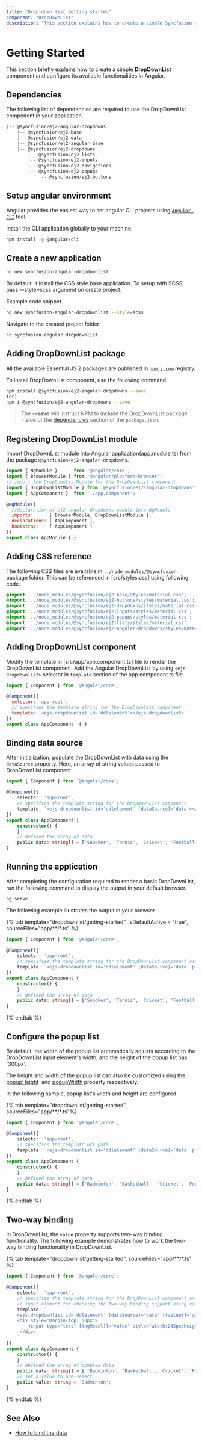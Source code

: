 ```yaml
---
title: "Drop-down list Getting started"
component: "DropDownList"
description: "This section explains how to create a simple Syncfusion angular drop-down list component and configure it's functionalities in angular."
---
```


# Getting Started

This section briefly explains how to create a simple **DropDownList** component and configure its available
functionalities in Angular.

## Dependencies

The following list of dependencies are required to use the DropDownList component in your application.

```javascript
|-- @syncfusion/ej2-angular-dropdowns
    |-- @syncfusion/ej2-base
    |-- @syncfusion/ej2-data
    |-- @syncfusion/ej2-angular-base
    |-- @syncfusion/ej2-dropdowns
        |-- @syncfusion/ej2-lists
        |-- @syncfusion/ej2-inputs
        |-- @syncfusion/ej2-navigations
        |-- @syncfusion/ej2-popups
            |-- @syncfusion/ej2-buttons

```

## Setup angular environment

Angular provides the easiest way to set angular CLI projects using [`Angular CLI`](https://github.com/angular/angular-cli) tool.

Install the CLI application globally to your machine.

```bash
npm install -g @angular/cli
```

## Create a new application

```bash
ng new syncfusion-angular-dropdownlist
```

By default, it install the CSS style base application. To setup with SCSS, pass --style=scss argument on create project.

Example code snippet.

```bash
ng new syncfusion-angular-dropdownlist --style=scss
```

Navigate to the created project folder.

```bash
cd syncfusion-angular-dropdownlist
```

## Adding DropDownList package

All the available Essential JS 2 packages are published in [`npmjs.com`](https://www.npmjs.com/~syncfusionorg) registry.

To install DropDownList component, use the following command.

```bash
npm install @syncfusion/ej2-angular-dropdowns --save
(or)
npm i @syncfusion/ej2-angular-dropdowns --save
```

> The **--save** will instruct NPM to include the DropDownList package inside of the [dependencies](./getting-started#dependencies) section of the `package.json`.

## Registering DropDownList module

Import DropDownList module into Angular application(app.module.ts) from the package `@syncfusion/ej2-angular-dropdowns`.

```javascript
import { NgModule }      from '@angular/core';
import { BrowserModule } from '@angular/platform-browser';
// import the DropDownListModule for the DropDownList component
import { DropDownListModule } from '@syncfusion/ej2-angular-dropdowns';
import { AppComponent }  from './app.component';

@NgModule({
  //declaration of ej2-angular-dropdowns module into NgModule
  imports:      [ BrowserModule, DropDownListModule ],
  declarations: [ AppComponent ],
  bootstrap:    [ AppComponent ]
})
export class AppModule { }
```

## Adding CSS reference

The following CSS files are available in `../node_modules/@syncfusion` package folder.
This can be referenced in [src/styles.css] using following code.

```css
@import '../node_modules/@syncfusion/ej2-base/styles/material.css';
@import '../node_modules/@syncfusion/ej2-buttons/styles/material.css';
@import '../node_modules/@syncfusion/ej2-dropdowns/styles/material.css';
@import '../node_modules/@syncfusion/ej2-inputs/styles/material.css';
@import '../node_modules/@syncfusion/ej2-popups/styles/material.css';
@import '../node_modules/@syncfusion/ej2-lists/styles/material.css';
@import '../node_modules/@syncfusion/ej2-angular-dropdowns/styles/material.css';
```

## Adding DropDownList component

Modify the template in [src/app/app.component.ts] file to render the DropDownList component.
Add the Angular DropDownList by using `<ejs-dropdownlist>` selector in `template` section of the app.component.ts file.

```javascript
import { Component } from '@angular/core';

@Component({
  selector: 'app-root',
  // specifies the template string for the DropDownList component
  template: `<ejs-dropdownlist id='ddlelement'></ejs-dropdownlist>`
})
export class AppComponent  { }
```

## Binding data source

After initialization, populate the DropDownList with data using the `dataSource` property.
Here, an array of string values passed to DropDownList component.

```typescript
import { Component } from '@angular/core';

@Component({
    selector: 'app-root',
    // specifies the template string for the DropDownList component
    template: `<ejs-dropdownlist id='ddlelement' [dataSource]='data'></ejs-dropdownlist>`
})
export class AppComponent {
    constructor() {
    }
    // defined the array of data
    public data: string[] = ['Snooker', 'Tennis', 'Cricket', 'Football', 'Rugby'];
}
```

## Running the application

After completing the configuration required to render a basic DropDownList, run the following command to
display the output in your default browser.

```cmd
ng serve
```

The following example illustrates the output in your browser.

{% tab template="dropdownlist/getting-started", isDefaultActive = "true", sourceFiles="app/**/*.ts"  %}

```typescript
import { Component } from '@angular/core';

@Component({
    selector: 'app-root',
    // specifies the template string for the DropDownList component with dataSource
    template: `<ejs-dropdownlist id='ddlelement' [dataSource]='data' placeholder = 'Select a game'></ejs-dropdownlist>`
})
export class AppComponent {
    constructor() {
    }
    // defined the array of data
    public data: string[] = ['Snooker', 'Tennis', 'Cricket', 'Football', 'Rugby'];
}
```

{% endtab %}

## Configure the popup list

By default, the width of the popup list automatically adjusts according to the DropDownList input
element's width, and the height of the popup list has '300px'.

The height and width of the popup list can also be customized using the
[popupHeight](../api/drop-down-list/#popupheight)
 &nbsp;and [popupWidth](../api/drop-down-list/#popupwidth) property
respectively.

In the following sample, popup list's width and height are configured.

{% tab template="dropdownlist/getting-started", sourceFiles="app/**/*.ts"%}

```typescript
import { Component } from '@angular/core';

@Component({
    selector: 'app-root',
    // specifies the template url path
    template: `<ejs-dropdownlist id='ddlelement' [dataSource]='data' placeholder='Select a game' popupHeight='200px' popupWidth='250px' ></ejs-dropdownlist>`
})
export class AppComponent {
    constructor() {
    }
    // defined the array of data
    public data: string[] = ['Badminton', 'Basketball', 'Cricket', 'Football', 'Golf', 'Hockey', 'Rugby', 'Snooker','Tennis'];
}
```

{% endtab %}

## Two-way binding

In DropDownList, the `value` property supports two-way binding functionality.
The following example demonstrates how to work the two-way binding functionality in DropDownList.

{% tab template="dropdownlist/getting-started", sourceFiles="app/**/*.ts"  %}

```typescript
import { Component } from '@angular/core';

@Component({
    selector: 'app-root',
    // specifies the template string for the DropDownList component and
    // input element for checking the two-way binding support using value property
    template: `
    <ejs-dropdownlist id='ddlelement' [dataSource]='data' [(value)]='value' placeholder='Select a game'></ejs-dropdownlist>
    <div style='margin-top: 50px'>
        <input type="text" [(ngModel)]="value" style="width:245px;height:25px" />
     </div>
    `
})
export class AppComponent {
    constructor() {
    }
    // defined the array of complex data
    public data: string[] = [ 'Badminton', 'Basketball', 'Cricket', 'Football' ];
    // set a value to pre-select
    public value: string = 'Badminton';
}

```

{% endtab %}

## See Also

* [How to bind the data](./data-binding/)